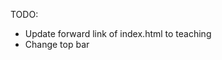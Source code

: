 TODO:
- Update forward link of index.html to teaching
- Change top bar  

<!-- Global site tag (gtag.js) - Google Analytics -->
<script async src="https://www.googletagmanager.com/gtag/js?id=UA-171009851-1"></script>
<script>
  window.dataLayer = window.dataLayer || [];
  function gtag(){dataLayer.push(arguments);}
  gtag('js', new Date());

  gtag('config', 'UA-171009851-1');
</script>
